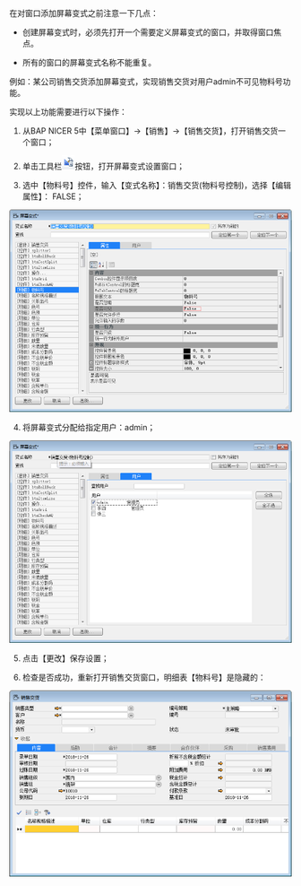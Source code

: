 在对窗口添加屏幕变式之前注意一下几点：

- 创建屏幕变式时，必须先打开一个需要定义屏幕变式的窗口，并取得窗口焦点。

- 所有的窗口的屏幕变式名称不能重复。

例如：某公司销售交货添加屏幕变式，实现销售交货对用户admin不可见物料号功能。

实现以上功能需要进行以下操作：

1. 从BAP  NICER 5中【菜单窗口】->【销售】->【销售交货】，打开销售交货一个窗口；

2. 单击工具栏![img](images/zq6.1.1.1.png)按钮，打开屏幕变式设置窗口；

3. 选中【物料号】控件，输入【变式名称】：销售交货(物料号控制)，选择【编辑属性】： FALSE；

![img](images/zq6.1.1.2.png) 

4. 将屏幕变式分配给指定用户：admin；

![img](images/zq6.1.1.3.png) 

5. 点击【更改】保存设置；

6. 检查是否成功，重新打开销售交货窗口，明细表【物料号】是隐藏的：

![img](images/zq6.1.1.4.png)